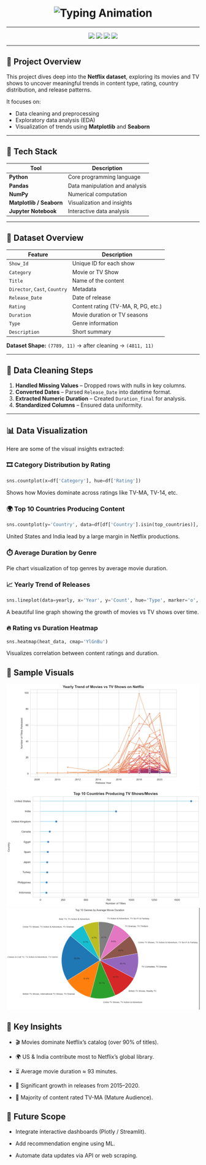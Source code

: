 <!-- README.md -->

<h1 align="center">
  <img src="https://readme-typing-svg.herokuapp.com?font=Montserrat&size=28&duration=3500&color=E50914&center=true&vCenter=true&width=500&lines=🎬+Netflix+Analysis+Project;📊+Data+Exploration+%26+Visualization;🚀+Python+%7C+Pandas+%7C+Seaborn+%7C+Matplotlib" alt="Typing Animation">
</h1>

---

<p align="center">
  <img src="https://img.shields.io/badge/Python-3.9+-blue?logo=python&logoColor=white">
  <img src="https://img.shields.io/badge/Library-Pandas%20%7C%20NumPy%20%7C%20Matplotlib%20%7C%20Seaborn-orange?logo=python">
  <img src="https://img.shields.io/badge/Data%20Source-Netflix%20Dataset-red?logo=netflix">
  <img src="https://img.shields.io/badge/Status-Completed-success?style=flat">
</p>

---

## 🧠 **Project Overview**

This project dives deep into the **Netflix dataset**, exploring its movies and TV shows to uncover meaningful trends in content type, rating, country distribution, and release patterns.

It focuses on:
- Data cleaning and preprocessing  
- Exploratory data analysis (EDA)  
- Visualization of trends using **Matplotlib** and **Seaborn**

---

## 🧩 **Tech Stack**

| Tool | Description |
|------|--------------|
| **Python** | Core programming language |
| **Pandas** | Data manipulation and analysis |
| **NumPy** | Numerical computation |
| **Matplotlib / Seaborn** | Visualization and insights |
| **Jupyter Notebook** | Interactive data analysis |

---

## 📂 **Dataset Overview**

| Feature | Description |
|----------|--------------|
| `Show_Id` | Unique ID for each show |
| `Category` | Movie or TV Show |
| `Title` | Name of the content |
| `Director`, `Cast`, `Country` | Metadata |
| `Release_Date` | Date of release |
| `Rating` | Content rating (TV-MA, R, PG, etc.) |
| `Duration` | Movie duration or TV seasons |
| `Type` | Genre information |
| `Description` | Short summary |

**Dataset Shape:** `(7789, 11)` → after cleaning → `(4811, 11)`

---

## 🧹 **Data Cleaning Steps**

1. **Handled Missing Values** – Dropped rows with nulls in key columns.  
2. **Converted Dates** – Parsed `Release_Date` into datetime format.  
3. **Extracted Numeric Duration** – Created `Duration_final` for analysis.  
4. **Standardized Columns** – Ensured data uniformity.

---

## 📊 **Data Visualization**

Here are some of the visual insights extracted:

### 🎞️ Category Distribution by Rating
```python
sns.countplot(x=df['Category'], hue=df['Rating'])
```
Shows how Movies dominate across ratings like TV-MA, TV-14, etc.

### 🌍 Top 10 Countries Producing Content
```python
sns.countplot(y='Country', data=df[df['Country'].isin(top_countries)], order=top_countries)
```
United States and India lead by a large margin in Netflix productions.

### ⏱️ Average Duration by Genre

Pie chart visualization of top genres by average movie duration.

### 📈 Yearly Trend of Releases
```python
sns.lineplot(data=yearly, x='Year', y='Count', hue='Type', marker='o', palette='flare')
```
A beautiful line graph showing the growth of movies vs TV shows over time.

### 🔥 Rating vs Duration Heatmap
```python
sns.heatmap(heat_data, cmap='YlGnBu')
```
Visualizes correlation between content ratings and duration.

## 📸 Sample Visuals
![img](img1.png)
![img](img2.png)
![img](img3.png)


## 🚀 Key Insights

 - 🎬 Movies dominate Netflix’s catalog (over 90% of titles).

 - 🌍 US & India contribute most to Netflix’s global library.

 - ⏳ Average movie duration ≈ 93 minutes.

 - 📅 Significant growth in releases from 2015–2020.

 - 🔞 Majority of content rated TV-MA (Mature Audience).

## 🧭 Future Scope

 - Integrate interactive dashboards (Plotly / Streamlit).

 - Add recommendation engine using ML.

 - Automate data updates via API or web scraping.

   

